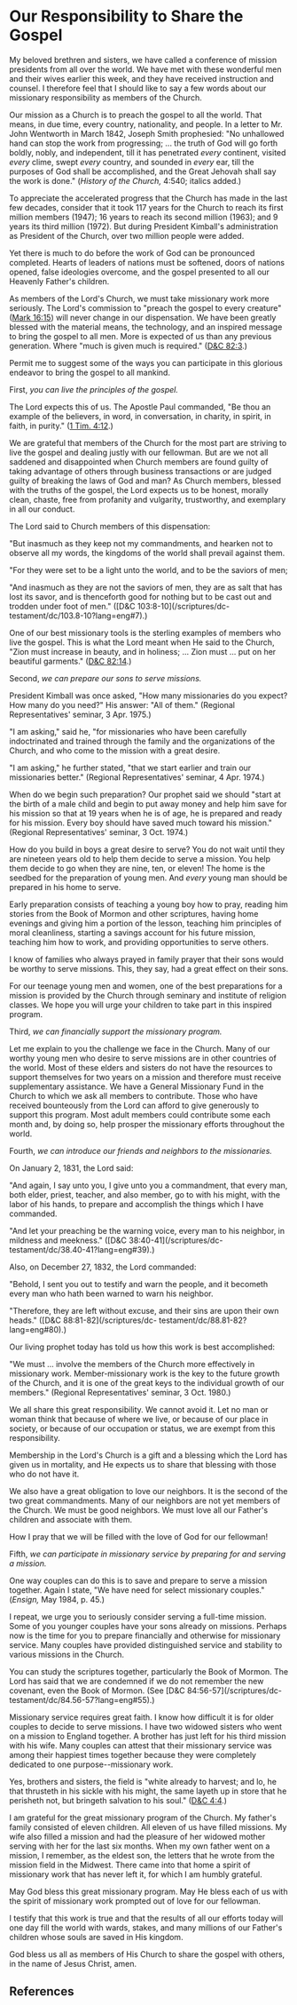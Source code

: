 # Our Responsibility to Share the Gospel

My beloved brethren and sisters, we have called a conference of mission
presidents from all over the world. We have met with these wonderful men and
their wives earlier this week, and they have received instruction and counsel.
I therefore feel that I should like to say a few words about our missionary
responsibility as members of the Church.

Our mission as a Church is to preach the gospel to all the world. That means,
in due time, every country, nationality, and people. In a letter to Mr. John
Wentworth in March 1842, Joseph Smith prophesied: "No unhallowed hand can stop
the work from progressing; ... the truth of God will go forth boldly, nobly, and
independent, till it has penetrated _every_ continent, visited _every_ clime,
swept _every_ country, and sounded in _every_ ear, till the purposes of God
shall be accomplished, and the Great Jehovah shall say the work is done."
(_History of the Church,_ 4:540; italics added.)

To appreciate the accelerated progress that the Church has made in the last
few decades, consider that it took 117 years for the Church to reach its first
million members (1947); 16 years to reach its second million (1963); and 9
years its third million (1972). But during President Kimball's administration
as President of the Church, over two million people were added.

Yet there is much to do before the work of God can be pronounced completed.
Hearts of leaders of nations must be softened, doors of nations opened, false
ideologies overcome, and the gospel presented to all our Heavenly Father's
children.

As members of the Lord's Church, we must take missionary work more seriously.
The Lord's commission to "preach the gospel to every creature" ([Mark
16:15](/scriptures/nt/mark/16.15?lang=eng#14)) will never change in our
dispensation. We have been greatly blessed with the material means, the
technology, and an inspired message to bring the gospel to all men. More is
expected of us than any previous generation. Where "much is given much is
required." ([D&amp;C 82:3](/scriptures/dc-testament/dc/82.3?lang=eng#2).)

Permit me to suggest some of the ways you can participate in this glorious
endeavor to bring the gospel to all mankind.

First, _you can live the principles of the gospel._

The Lord expects this of us. The Apostle Paul commanded, "Be thou an example
of the believers, in word, in conversation, in charity, in spirit, in faith,
in purity." ([1 Tim. 4:12](/scriptures/nt/1-tim/4.12?lang=eng#11).)

We are grateful that members of the Church for the most part are striving to
live the gospel and dealing justly with our fellowman. But are we not all
saddened and disappointed when Church members are found guilty of taking
advantage of others through business transactions or are judged guilty of
breaking the laws of God and man? As Church members, blessed with the truths
of the gospel, the Lord expects us to be honest, morally clean, chaste, free
from profanity and vulgarity, trustworthy, and exemplary in all our conduct.

The Lord said to Church members of this dispensation:

"But inasmuch as they keep not my commandments, and hearken not to observe all
my words, the kingdoms of the world shall prevail against them.

"For they were set to be a light unto the world, and to be the saviors of men;

"And inasmuch as they are not the saviors of men, they are as salt that has
lost its savor, and is thenceforth good for nothing but to be cast out and
trodden under foot of men." ([D&amp;C 103:8-10](/scriptures/dc-
testament/dc/103.8-10?lang=eng#7).)

One of our best missionary tools is the sterling examples of members who live
the gospel. This is what the Lord meant when He said to the Church, "Zion must
increase in beauty, and in holiness; ... Zion must ... put on her beautiful
garments." ([D&amp;C 82:14](/scriptures/dc-testament/dc/82.14?lang=eng#13).)

Second, _we can prepare our sons to serve missions._

President Kimball was once asked, "How many missionaries do you expect? How
many do you need?" His answer: "All of them." (Regional Representatives'
seminar, 3 Apr. 1975.)

"I am asking," said he, "for missionaries who have been carefully
indoctrinated and trained through the family and the organizations of the
Church, and who come to the mission with a great desire.

"I am asking," he further stated, "that we start earlier and train our
missionaries better." (Regional Representatives' seminar, 4 Apr. 1974.)

When do we begin such preparation? Our prophet said we should "start at the
birth of a male child and begin to put away money and help him save for his
mission so that at 19 years when he is of age, he is prepared and ready for
his mission. Every boy should have saved much toward his mission." (Regional
Representatives' seminar, 3 Oct. 1974.)

How do you build in boys a great desire to serve? You do not wait until they
are nineteen years old to help them decide to serve a mission. You help them
decide to go when they are nine, ten, or eleven! The home is the seedbed for
the preparation of young men. And _every_ young man should be prepared in his
home to serve.

Early preparation consists of teaching a young boy how to pray, reading him
stories from the Book of Mormon and other scriptures, having home evenings and
giving him a portion of the lesson, teaching him principles of moral
cleanliness, starting a savings account for his future mission, teaching him
how to work, and providing opportunities to serve others.

I know of families who always prayed in family prayer that their sons would be
worthy to serve missions. This, they say, had a great effect on their sons.

For our teenage young men and women, one of the best preparations for a
mission is provided by the Church through seminary and institute of religion
classes. We hope you will urge your children to take part in this inspired
program.

Third, _we can financially support the missionary program._

Let me explain to you the challenge we face in the Church. Many of our worthy
young men who desire to serve missions are in other countries of the world.
Most of these elders and sisters do not have the resources to support
themselves for two years on a mission and therefore must receive supplementary
assistance. We have a General Missionary Fund in the Church to which we ask
all members to contribute. Those who have received bounteously from the Lord
can afford to give generously to support this program. Most adult members
could contribute some each month and, by doing so, help prosper the missionary
efforts throughout the world.

Fourth, _we can introduce our friends and neighbors to the missionaries._

On January 2, 1831, the Lord said:

"And again, I say unto you, I give unto you a commandment, that every man,
both elder, priest, teacher, and also member, go to with his might, with the
labor of his hands, to prepare and accomplish the things which I have
commanded.

"And let your preaching be the warning voice, every man to his neighbor, in
mildness and meekness." ([D&amp;C 38:40-41](/scriptures/dc-
testament/dc/38.40-41?lang=eng#39).)

Also, on December 27, 1832, the Lord commanded:

"Behold, I sent you out to testify and warn the people, and it becometh every
man who hath been warned to warn his neighbor.

"Therefore, they are left without excuse, and their sins are upon their own
heads." ([D&amp;C 88:81-82](/scriptures/dc-
testament/dc/88.81-82?lang=eng#80).)

Our living prophet today has told us how this work is best accomplished:

"We must ... involve the members of the Church more effectively in missionary
work. Member-missionary work is the key to the future growth of the Church,
and it is one of the great keys to the individual growth of our members."
(Regional Representatives' seminar, 3 Oct. 1980.)

We all share this great responsibility. We cannot avoid it. Let no man or
woman think that because of where we live, or because of our place in society,
or because of our occupation or status, we are exempt from this
responsibility.

Membership in the Lord's Church is a gift and a blessing which the Lord has
given us in mortality, and He expects us to share that blessing with those who
do not have it.

We also have a great obligation to love our neighbors. It is the second of the
two great commandments. Many of our neighbors are not yet members of the
Church. We must be good neighbors. We must love all our Father's children and
associate with them.

How I pray that we will be filled with the love of God for our fellowman!

Fifth, _we can participate in missionary service by preparing for and serving
a mission._

One way couples can do this is to save and prepare to serve a mission
together. Again I state, "We have need for select missionary couples."
(_Ensign,_ May 1984, p. 45.)

I repeat, we urge you to seriously consider serving a full-time mission. Some
of you younger couples have your sons already on missions. Perhaps now is the
time for you to prepare financially and otherwise for missionary service. Many
couples have provided distinguished service and stability to various missions
in the Church.

You can study the scriptures together, particularly the Book of Mormon. The
Lord has said that we are condemned if we do not remember the new covenant,
even the Book of Mormon. (See [D&amp;C 84:56-57](/scriptures/dc-
testament/dc/84.56-57?lang=eng#55).)

Missionary service requires great faith. I know how difficult it is for older
couples to decide to serve missions. I have two widowed sisters who went on a
mission to England together. A brother has just left for his third mission
with his wife. Many couples can attest that their missionary service was among
their happiest times together because they were completely dedicated to one
purpose--missionary work.

Yes, brothers and sisters, the field is "white already to harvest; and lo, he
that thrusteth in his sickle with his might, the same layeth up in store that
he perisheth not, but bringeth salvation to his soul." ([D&amp;C
4:4](/scriptures/dc-testament/dc/4.4?lang=eng#3).)

I am grateful for the great missionary program of the Church. My father's
family consisted of eleven children. All eleven of us have filled missions. My
wife also filled a mission and had the pleasure of her widowed mother serving
with her for the last six months. When my own father went on a mission, I
remember, as the eldest son, the letters that he wrote from the mission field
in the Midwest. There came into that home a spirit of missionary work that has
never left it, for which I am humbly grateful.

May God bless this great missionary program. May He bless each of us with the
spirit of missionary work prompted out of love for our fellowman.

I testify that this work is true and that the results of all our efforts today
will one day fill the world with wards, stakes, and many millions of our
Father's children whose souls are saved in His kingdom.

God bless us all as members of His Church to share the gospel with others, in
the name of Jesus Christ, amen.

## References

